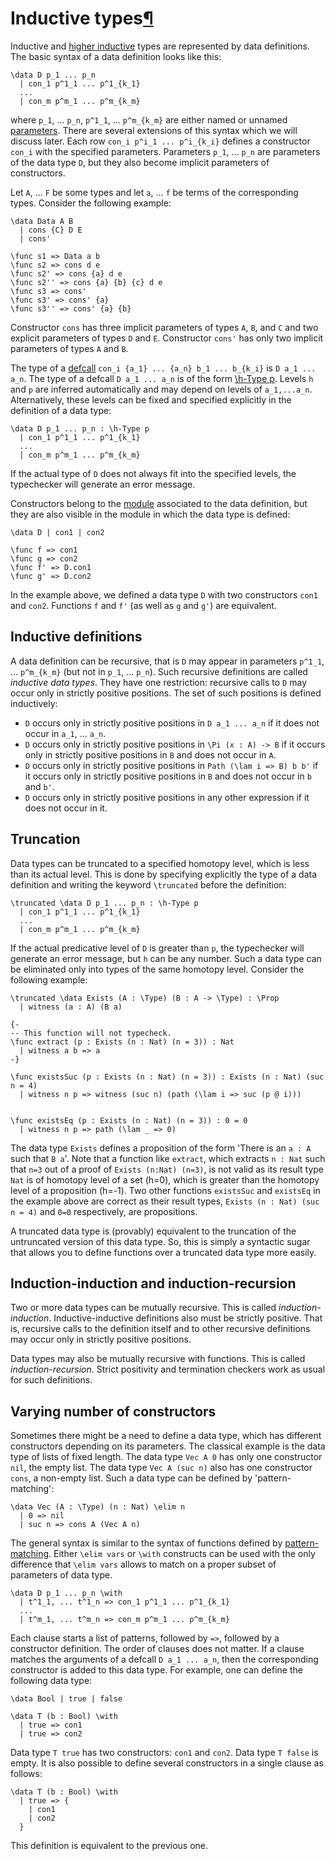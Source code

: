 <h1 id="data">Inductive types<a class="headerlink" href="#data" title="Permanent link">&para;</a></h1>

Inductive and [higher inductive](/language-reference/definitions/#hits) types are represented
by data definitions.
The basic syntax of a data definition looks like this:

```arend
\data D p_1 ... p_n
  | con_1 p^1_1 ... p^1_{k_1}
  ...
  | con_m p^m_1 ... p^m_{k_m}
```

where `p_1`, ... `p_n`, `p^1_1`, ... `p^m_{k_m}` are either named or unnamed [parameters](/language-reference/definitions/parameters).
There are several extensions of this syntax which we will discuss later.
Each row `con_i p^i_1 ... p^i_{k_i}` defines a constructor `con_i` with the specified parameters.
Parameters `p_1`, ... `p_n` are parameters of the data type `D`, but they also become implicit parameters of constructors.

Let `A`, ... `F` be some types and let `a`, ... `f` be terms of the corresponding types.
Consider the following example:

```arend
\data Data A B
  | cons {C} D E
  | cons'

\func s1 => Data a b
\func s2 => cons d e
\func s2' => cons {a} d e
\func s2'' => cons {a} {b} {c} d e
\func s3 => cons'
\func s3' => cons' {a}
\func s3'' => cons' {a} {b}
```

Constructor `cons` has three implicit parameters of types `A`, `B`, and `C` and two explicit parameters of types `D` and `E`.
Constructor `cons'` has only two implicit parameters of types `A` and `B`.

The type of a [defcall](/language-reference/expressions/#defcalls) `con_i {a_1} ... {a_n} b_1 ... b_{k_i}` is `D a_1 ... a_n`.
The type of a defcall `D a_1 ... a_n` is of the form [\h-Type p](/language-reference/expressions/universes).
Levels `h` and `p` are inferred automatically and may depend on levels of `a_1,...a_n`.
Alternatively, these levels can be fixed and specified explicitly in the definition of a data type:

```arend
\data D p_1 ... p_n : \h-Type p
  | con_1 p^1_1 ... p^1_{k_1}
  ...
  | con_m p^m_1 ... p^m_{k_m}
```

If the actual type of `D` does not always fit into the specified levels, the typechecker will generate an error message.

Constructors belong to the [module](/language-reference/definitions/modules) associated to the data definition, but they are also visible in the module in which the data type is defined:

```arend
\data D | con1 | con2

\func f => con1
\func g => con2
\func f' => D.con1
\func g' => D.con2
```

In the example above, we defined a data type `D` with two constructors `con1` and `con2`.
Functions `f` and `f'` (as well as `g` and `g'`) are equivalent.

## Inductive definitions

A data definition can be recursive, that is `D` may appear in parameters `p^1_1`, ... `p^m_{k_m}` (but not in `p_1`, ... `p_n`).
Such recursive definitions are called _inductive data types_.
They have one restriction: recursive calls to `D` may occur only in strictly positive positions.
The set of such positions is defined inductively:

* `D` occurs only in strictly positive positions in `D a_1 ... a_n` if it does not occur in `a_1`, ... `a_n`.
* `D` occurs only in strictly positive positions in `\Pi (x : A) -> B` if it occurs only in strictly positive positions in `B` and does not occur in `A`.
* `D` occurs only in strictly positive positions in `Path (\lam i => B) b b'` if it occurs only in strictly positive positions in `B` and does not occur in `b` and `b'`.
* `D` occurs only in strictly positive positions in any other expression if it does not occur in it.

## Truncation

Data types can be truncated to a specified homotopy level, which is less than its actual level.
This is done by specifying explicitly the type of a data definition and writing the keyword `\truncated` before the definition:

```arend
\truncated \data D p_1 ... p_n : \h-Type p
  | con_1 p^1_1 ... p^1_{k_1}
  ...
  | con_m p^m_1 ... p^m_{k_m}
```

If the actual predicative level of `D` is greater than `p`, the typechecker will generate an error message, but `h` can be any number.
Such a data type can be eliminated only into types of the same homotopy level.
Consider the following example:

```arend
\truncated \data Exists (A : \Type) (B : A -> \Type) : \Prop
  | witness (a : A) (B a)

{-
-- This function will not typecheck.
\func extract (p : Exists (n : Nat) (n = 3)) : Nat
  | witness a b => a
-}

\func existsSuc (p : Exists (n : Nat) (n = 3)) : Exists (n : Nat) (suc n = 4)
  | witness n p => witness (suc n) (path (\lam i => suc (p @ i)))


\func existsEq (p : Exists (n : Nat) (n = 3)) : 0 = 0
  | witness n p => path (\lam _ => 0)
```

The data type `Exists` defines a proposition of the form 'There is an `a : A` such that `B a`'. Note that a function like
`extract`, which extracts `n : Nat` such that `n=3` out of a proof of `Exists (n:Nat) (n=3)`, is not valid
as its result type `Nat` is of homotopy level of a set (h=0), which is greater than the homotopy level of a 
proposition (h=-1). Two other functions `existsSuc` and `existsEq` in the example above are correct as 
their result types, `Exists (n : Nat) (suc n = 4)` and `0=0` respectively, are propositions.

A truncated data type is (provably) equivalent to the truncation of the untruncated version of this data type.
So, this is simply a syntactic sugar that allows you to define functions over a truncated data type more easily.

## Induction-induction and induction-recursion

Two or more data types can be mutually recursive.
This is called _induction-induction_.
Inductive-inductive definitions also must be strictly positive.
That is, recursive calls to the definition itself and to other recursive definitions may occur only in strictly positive positions.

Data types may also be mutually recursive with functions.
This is called _induction-recursion_.
Strict positivity and termination checkers work as usual for such definitions.

## Varying number of constructors

Sometimes there might be a need to define a data type, which has different constructors depending on its parameters.
The classical example is the data type of lists of fixed length.
The data type `Vec A 0` has only one constructor `nil`, the empty list.
The data type `Vec A (suc n)` also has one constructor `cons`, a non-empty list.
Such a data type can be defined by 'pattern-matching':

```arend
\data Vec (A : \Type) (n : Nat) \elim n
  | 0 => nil
  | suc n => cons A (Vec A n)
```

The general syntax is similar to the syntax of functions defined by 
[pattern-matching](/language-reference/definitions/functions).
Either `\elim vars` or `\with` constructs can be used with the only difference that 
`\elim vars` allows to match on a proper subset of parameters of data type.

```arend
\data D p_1 ... p_n \with
  | t^1_1, ... t^1_n => con_1 p^1_1 ... p^1_{k_1}
  ...
  | t^m_1, ... t^m_n => con_m p^m_1 ... p^m_{k_m}
```

Each clause starts a list of patterns, followed by `=>`, followed by a constructor definition.
The order of clauses does not matter.
If a clause matches the arguments of a defcall `D a_1 ... a_n`, then the corresponding constructor is added to this data type.
For example, one can define the following data type:

```arend
\data Bool | true | false

\data T (b : Bool) \with
  | true => con1
  | true => con2
```

Data type `T true` has two constructors: `con1` and `con2`.
Data type `T false` is empty.
It is also possible to define several constructors in a single clause as follows:

```arend
\data T (b : Bool) \with
  | true => {
    | con1
    | con2
  }
```

This definition is equivalent to the previous one.

